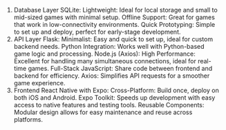 1. Database Layer
SQLite:
Lightweight: Ideal for local storage and small to mid-sized games with minimal setup.
Offline Support: Great for games that work in low-connectivity environments.
Quick Prototyping: Simple to set up and deploy, perfect for early-stage development.
2. API Layer
Flask:
Minimalist: Easy and quick to set up, ideal for custom backend needs.
Python Integration: Works well with Python-based game logic and processing.
Node.js (Axios):
High Performance: Excellent for handling many simultaneous connections, ideal for real-time games.
Full-Stack JavaScript: Share code between frontend and backend for efficiency.
Axios: Simplifies API requests for a smoother game experience.
3. Frontend
React Native with Expo:
Cross-Platform: Build once, deploy on both iOS and Android.
Expo Toolkit: Speeds up development with easy access to native features and testing tools.
Reusable Components: Modular design allows for easy maintenance and reuse across platforms.
